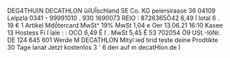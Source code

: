 DEG4THU)N DECATHLON ũíỉUĨschland SE Co. KG peiersirasse 36 04109 Lelpzla 0341 - 99991010 . 930 1690073 REIO : 8726365Ö42 6,49 î lotal 6 . 19 € 1 Artikel Mdổtercard MwSt^ 19% MwSt 1,04 e Oer 13.06.21 16:10 Kasee 13 Hostess Fi l iale : : OCO 6,49 Ê I . MwSt 5,45 Ê 53 702054 Ö9 USt.-IõNr. DE 124 645 601 Werde M DECATHLON Mityl ied tirid teste deine Prodtikte 30 Tage lanat Jetzt kostenlos 3 ' 6 den auf m decatHlon.de I